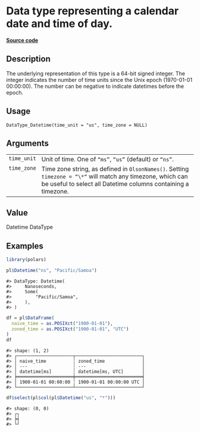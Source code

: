 

# Data type representing a calendar date and time of day.

[**Source code**](https://github.com/pola-rs/r-polars/tree/main/R/datatype.R#L184)

## Description

The underlying representation of this type is a 64-bit signed integer.
The integer indicates the number of time units since the Unix epoch
(1970-01-01 00:00:00). The number can be negative to indicate datetimes
before the epoch.

## Usage

<pre><code class='language-R'>DataType_Datetime(time_unit = "us", time_zone = NULL)
</code></pre>

## Arguments

<table>
<tr>
<td style="white-space: nowrap; font-family: monospace; vertical-align: top">
<code id="DataType_Datetime_:_time_unit">time_unit</code>
</td>
<td>
Unit of time. One of <code>“ms”</code>, <code>“us”</code> (default) or
<code>“ns”</code>.
</td>
</tr>
<tr>
<td style="white-space: nowrap; font-family: monospace; vertical-align: top">
<code id="DataType_Datetime_:_time_zone">time_zone</code>
</td>
<td>
Time zone string, as defined in <code>OlsonNames()</code>. Setting
<code>timezone = “\*“</code> will match any timezone, which can be
useful to select all Datetime columns containing a timezone.
</td>
</tr>
</table>

## Value

Datetime DataType

## Examples

``` r
library(polars)

pl$Datetime("ns", "Pacific/Samoa")
```

    #> DataType: Datetime(
    #>     Nanoseconds,
    #>     Some(
    #>         "Pacific/Samoa",
    #>     ),
    #> )

``` r
df = pl$DataFrame(
  naive_time = as.POSIXct("1900-01-01"),
  zoned_time = as.POSIXct("1900-01-01", "UTC")
)
df
```

    #> shape: (1, 2)
    #> ┌─────────────────────┬─────────────────────────┐
    #> │ naive_time          ┆ zoned_time              │
    #> │ ---                 ┆ ---                     │
    #> │ datetime[ms]        ┆ datetime[ms, UTC]       │
    #> ╞═════════════════════╪═════════════════════════╡
    #> │ 1900-01-01 00:00:00 ┆ 1900-01-01 00:00:00 UTC │
    #> └─────────────────────┴─────────────────────────┘

``` r
df$select(pl$col(pl$Datetime("us", "*")))
```

    #> shape: (0, 0)
    #> ┌┐
    #> ╞╡
    #> └┘
